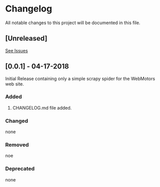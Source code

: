 # Changelog
All notable changes to this project will be documented in this file.

## [Unreleased]
[See Issues](../Issues)

## [0.0.1] - 04-17-2018
Initial Release containing only a simple scrapy spider for the WebMotors web site.
### Added
1. CHANGELOG.md file added.
### Changed
none
### Removed
noe
### Deprecated
none
